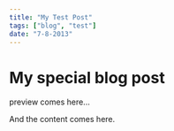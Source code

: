 ```yaml
---
title: "My Test Post"
tags: ["blog", "test"]
date: "7-8-2013"
---
```


# My special blog post

preview comes here...

<!--more-->

And the content comes here.

